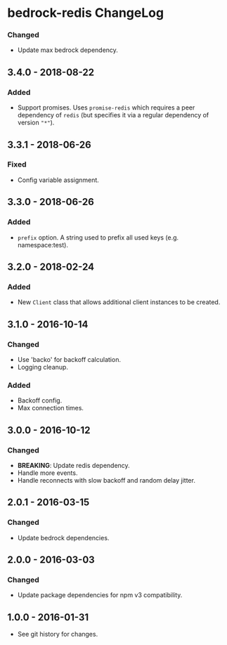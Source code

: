 # bedrock-redis ChangeLog

### Changed
- Update max bedrock dependency.

## 3.4.0 - 2018-08-22

### Added
- Support promises. Uses `promise-redis` which requires
  a peer dependency of `redis` (but specifies it via a
  regular dependency of version `"*"`).

## 3.3.1 - 2018-06-26

### Fixed
- Config variable assignment.

## 3.3.0 - 2018-06-26

### Added
- `prefix` option. A string used to prefix all used keys (e.g. namespace:test).

## 3.2.0 - 2018-02-24

### Added
- New `Client` class that allows additional client instances to be created.

## 3.1.0 - 2016-10-14

### Changed
- Use 'backo' for backoff calculation.
- Logging cleanup.

### Added
- Backoff config.
- Max connection times.

## 3.0.0 - 2016-10-12

### Changed
- **BREAKING**: Update redis dependency.
- Handle more events.
- Handle reconnects with slow backoff and random delay jitter.

## 2.0.1 - 2016-03-15

### Changed
- Update bedrock dependencies.

## 2.0.0 - 2016-03-03

### Changed
- Update package dependencies for npm v3 compatibility.

## 1.0.0 - 2016-01-31

- See git history for changes.
